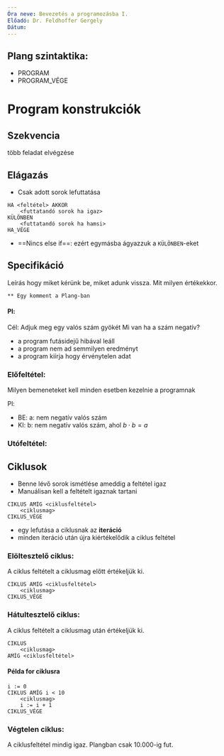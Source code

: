 ```yaml
---
Óra neve: Bevezetés a programozásba I.
Előadó: Dr. Feldhoffer Gergely
Dátum:
---
```

## Plang szintaktika:
- PROGRAM
- PROGRAM_VÉGE

# Program konstrukciók
## Szekvencia
több feladat elvégzése

## Elágazás
- Csak adott sorok lefuttatása

```
HA <feltétel> AKKOR
	<futtatandó sorok ha igaz>
KÜLÖNBEN
	<futtatandó sorok ha hamsi>
HA_VÉGE
```

- ==Nincs else if==: ezért egymásba ágyazzuk a `KÜLÖNBEN`-eket

## Specifikáció
Leírás hogy miket kérünk be, miket adunk vissza. Mit milyen értékekkor.

```
** Egy komment a Plang-ban
```

#### Pl:
Cél: Adjuk meg egy valós szám gyökét
Mi van ha a szám negatív?
- a program futásidejű hibával leáll
- a program nem ad semmilyen eredményt
- a program kiírja hogy érvénytelen adat

### Előfeltétel:
Milyen bemeneteket kell minden esetben kezelnie a programnak

Pl:
- BE: a: nem negatív valós szám
- KI: b: nem negatív valós szám, ahol $b\cdot b=a$
### Utófeltétel:

## Ciklusok
- Benne lévő sorok ismétlése ameddig a feltétel igaz
- Manuálisan kell a feltételt igaznak tartani

```
CIKLUS AMÍG <ciklusfeltétel>
	<ciklusmag>
CIKLUS_VÉGE
```

- egy lefutása a ciklusnak az __iteráció__
- minden iteráció után újra kiértékelődik a ciklus feltétel

### Elöltesztelő ciklus:
A ciklus feltételt a ciklusmag előtt értékeljük ki.

```
CIKLUS AMÍG <ciklusfeltétel>
	<ciklusmag>
CIKLUS_VÉGE
```
### Hátultesztelő ciklus:
A ciklus feltételt a ciklusmag után értékeljük ki.

```
CIKLUS
	<ciklusmag>
AMÍG <ciklusfeltétel>
```


#### Példa for ciklusra
```
i := 0
CIKLUS AMÍG i < 10
	<ciklusmag>
	i := i + 1
CIKLUS_VÉGE
```

### Végtelen ciklus:
A ciklusfeltétel mindig igaz. Plangban csak 10.000-ig fut.